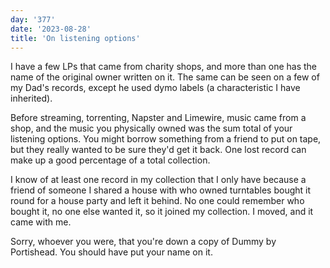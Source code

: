 ```yaml
---
day: '377'
date: '2023-08-28'
title: 'On listening options'
---
```


I have a few LPs that came from charity shops, and more than one has the name of the original owner written on it. The same can be seen on a few of my Dad's records, except he used dymo labels (a characteristic I have inherited).

Before streaming, torrenting, Napster and Limewire, music came from a shop, and the music you physically owned was the sum total of your listening options. You might borrow something from a friend to put on tape, but they really wanted to be sure they'd get it back. One lost record can make up a good percentage of a total collection.

I know of at least one record in my collection that I only have because a friend of someone I shared a house with who owned turntables bought it round for a house party and left it behind. No one could remember who bought it, no one else wanted it, so it joined my collection. I moved, and it came with me.

Sorry, whoever you were, that you're down a copy of Dummy by Portishead. You should have put your name on it.
